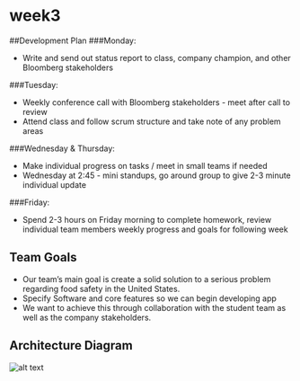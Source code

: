# week3
##Development Plan
###Monday:
* Write and send out status report to class, company champion, and other Bloomberg stakeholders
 
###Tuesday:
* Weekly conference call with Bloomberg stakeholders - meet after call to review
* Attend class and follow scrum structure and take note of any problem areas 

###Wednesday & Thursday:
* Make individual progress on tasks / meet in small teams if needed
* Wednesday at 2:45 - mini standups, go around group to give 2-3 minute individual update

###Friday:
* Spend 2-3 hours on Friday morning to complete homework, review individual team members weekly progress and goals for following week

## Team Goals
* Our team’s main goal is create a solid solution to a serious problem regarding food safety in the United States. 
* Specify Software and core features so we can begin developing app
* We want to achieve this through collaboration with the student team as well as the company stakeholders. 

## Architecture Diagram 
![alt text](https://github.com/MaxKaye/ctcornellrecall/blob/master/weeklyUpdate/week3/system_arch.png "system Architecture")


